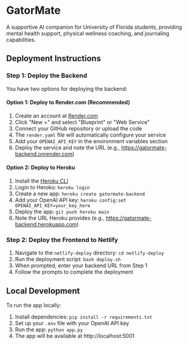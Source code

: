 # GatorMate

A supportive AI companion for University of Florida students, providing mental health support, physical wellness coaching, and journaling capabilities.

## Deployment Instructions

### Step 1: Deploy the Backend

You have two options for deploying the backend:

#### Option 1: Deploy to Render.com (Recommended)

1. Create an account at [Render.com](https://render.com)
2. Click "New +" and select "Blueprint" or "Web Service"
3. Connect your GitHub repository or upload the code
4. The `render.yaml` file will automatically configure your service
5. Add your `OPENAI_API_KEY` in the environment variables section
6. Deploy the service and note the URL (e.g., https://gatormate-backend.onrender.com)

#### Option 2: Deploy to Heroku

1. Install the [Heroku CLI](https://devcenter.heroku.com/articles/heroku-cli)
2. Login to Heroku: `heroku login`
3. Create a new app: `heroku create gatormate-backend`
4. Add your OpenAI API key: `heroku config:set OPENAI_API_KEY=your_key_here`
5. Deploy the app: `git push heroku main`
6. Note the URL Heroku provides (e.g., https://gatormate-backend.herokuapp.com)

### Step 2: Deploy the Frontend to Netlify

1. Navigate to the `netlify-deploy` directory: `cd netlify-deploy`
2. Run the deployment script: `bash deploy.sh`
3. When prompted, enter your backend URL from Step 1
4. Follow the prompts to complete the deployment

## Local Development

To run the app locally:

1. Install dependencies: `pip install -r requirements.txt`
2. Set up your `.env` file with your OpenAI API key
3. Run the app: `python app.py`
4. The app will be available at http://localhost:5001 